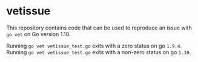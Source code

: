 vetissue
========

This repository contains code that can be used to reproduce an issue with `go
vet` on Go version 1.10.

Running `go vet vetissue_test.go` exits with a zero status on go `1.9.4`.
Running `go vet vetissue_test.go` exits with a non-zero status on go `1.10`.
